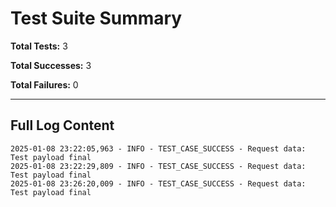 # Test Suite Summary

**Total Tests:** 3

**Total Successes:** 3

**Total Failures:** 0

---

## Full Log Content

```
2025-01-08 23:22:05,963 - INFO - TEST_CASE_SUCCESS - Request data: Test payload final
2025-01-08 23:22:29,809 - INFO - TEST_CASE_SUCCESS - Request data: Test payload final
2025-01-08 23:26:20,009 - INFO - TEST_CASE_SUCCESS - Request data: Test payload final
```
